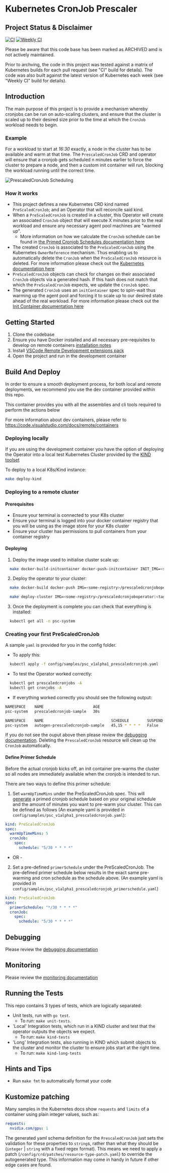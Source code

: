 # Kubernetes CronJob Prescaler

## Project Status & Disclaimer

[![CI](https://github.com/microsoft/k8s-cronjob-prescaler/workflows/CI/badge.svg)](https://github.com/microsoft/k8s-cronjob-prescaler/actions?query=workflow%3ACI) 
[![Weekly CI](https://github.com/microsoft/k8s-cronjob-prescaler/workflows/Weekly%20CI/badge.svg)](https://github.com/microsoft/k8s-cronjob-prescaler/actions?query=workflow%3A%22Weekly+CI%22)

Please be aware that this code base has been marked as ARCHIVED amd is not actively maintained.

Prior to archving, the code in this project was tested against a matrix of Kubernetes builds for each pull request (see "CI" build for details). The code was also built against the latest version of Kubernetes each week (see "Weekly CI" build for details).

## Introduction

The main purpose of this project is to provide a mechanism whereby cronjobs can be run on auto-scaling clusters, and ensure that the cluster is scaled up to their desired size prior to the time at which the `CronJob` workload needs to begin.

### Example

For a workload to start at *16:30* exactly, a node in the cluster has to be available and warm at that time. The `PrescaledCronJob` CRD and operator will ensure that a cronjob gets scheduled n minutes earlier to force the cluster to prepare a node, and then a custom init container will run, blocking the workload running until the correct time.

![PrescaledCronJob Scheduling](docs/prescaledcron.png)

### How it works

- This project defines a new Kubernetes CRD kind named `PreScaledCronJob`; and an Operator that will reconcile said kind.
- When a `PreScaledCronJob` is created in a cluster, this Operator will create an associated `CronJob` object that will execute X minutes prior to the real workload and ensure any necessary agent pool machines are "warmed up".
  - More information on how we calculate the `CronJob` schedule can be found in [the Primed Cronjob Schedules
 documentation here](docs/cronjobs.md)
- The created `CronJob` is associated to the `PreScaledCronJob` using the Kubernetes `OwnerReference` mechanism. Thus enabling us to automatically delete the `CronJob` when the `PreScaledCronJob` resource is deleted. For more information please check out the [Kubernetes documentation here](https://kubernetes.io/docs/concepts/workloads/controllers/garbage-collection/#owners-and-dependents)
- `PreScaledCronJob` objects can check for changes on their associated `CronJob` objects via a generated hash. If this hash does not match that which the `PreScaledCronJob` expects, we update the `CronJob` spec.
- The generated `CronJob` uses an `initContainer` spec to spin-wait thus warming up the agent pool and forcing it to scale up to our desired state ahead of the real workload. For more information please check out the [Init Container documentation here](https://kubernetes.io/docs/concepts/workloads/pods/init-containers/)

## Getting Started

1. Clone the codebase
2. Ensure you have Docker installed and all necessary pre-requisites to develop on remote containers [installation notes](https://code.visualstudio.com/docs/remote/containers#_installation)
3. Install [VSCode Remote Development extensions pack](https://aka.ms/vscode-remote/download/extension)
4. Open the project and run in the development container

## Build And Deploy

In order to ensure a smooth deployment process, for both local and remote deployments, we recommend you use the dev container provided within this repo.

This container provides you with all the assemblies and cli tools required to perform the actions below

For more information about dev containers, please refer to <https://code.visualstudio.com/docs/remote/containers>

### Deploying locally

If you are using the development container you have the option of deploying the Operator into a local test Kubernetes Cluster provided by the [KIND toolset](https://github.com/kubernetes-sigs/kind)

To deploy to a local K8s/Kind instance:

  ```bash
  make deploy-kind
  ```

### Deploying to a remote cluster

#### Prerequisites

- Ensure your terminal is connected to your K8s cluster
- Ensure your terminal is logged into your docker container registry that you will be using as the image store for your K8s cluster
- Ensure your cluster has permissions to pull containers from your container registry

#### Deploying

1. Deploy the image used to initialise cluster scale up:

``` bash
  make docker-build-initcontainer docker-push-initcontainer INIT_IMG=<some-registry>/initcontainer:<tag>
```

2. Deploy the operator to your cluster:

  ``` bash
    make docker-build docker-push IMG=<some-registry>/prescaledcronjoboperator:<tag> INIT_IMG=<some-registry>/initcontainer:<tag>

    make deploy-cluster IMG=<some-registry>/prescaledcronjoboperator:<tag> INIT_IMG=<some-registry>/initcontainer:<tag>
  ```

3. Once the deployment is complete you can check that everything is installed:

``` bash
  kubectl get all -n psc-system
```

### Creating your first PreScaledCronJob

A sample `yaml` is provided for you in the config folder.

- To apply this:

``` bash
  kubectl apply -f config/samples/psc_v1alpha1_prescaledcronjob.yaml
```

- To test the Operator worked correctly:

``` bash
  kubectl get prescaledcronjobs -A
  kubectl get cronjobs -A
```

- If everything worked correctly you should see the following output:

``` bash
NAMESPACE    NAME                      AGE
psc-system   prescaledcronjob-sample   30s

NAMESPACE    NAME                              SCHEDULE        SUSPEND   ACTIVE   LAST SCHEDULE   AGE
psc-system   autogen-prescaledcronjob-sample   45,15 * * * *   False     0        <none>          39s
```

If you do not see the ouput above then please review the [debugging documentation](docs/debugging.md). Deleting the `PrescaledCronJob` resource will clean up the `CronJob` automatically.

#### Define Primer Schedule

Before the actual cronjob kicks off, an init container pre-warms the cluster so all nodes are immediately available when the cronjob is intended to run.

There are two ways to define this primer schedule:

1. Set `warmUpTimeMins` under the PreScaledCronJob spec. This will [generate](docs/cronjobs.md) a primed cronjob schedule based on your original schedule and the amount of minutes you want to pre-warm your cluster. This can be defined as follows (An example yaml is provided in `config/samples/psc_v1alpha1_prescaledcronjob.yaml`):

``` yaml
kind: PreScaledCronJob
spec:
  warmUpTimeMins: 5
  cronJob:
    spec:
      schedule: "5/30 * * * *"
```

- OR -

2. Set a pre-defined `primerSchedule` under the PreScaledCronJob. The pre-defined primer schedule below results in the exact same pre-warming and cron schedule as the schedule above. (An example yaml is provided in `config/samples/psc_v1alpha1_prescaledcronjob_primerschedule.yaml`)

``` yaml
kind: PreScaledCronJob
spec:
  primerSchedule: "*/30 * * * *"
  cronJob:
    spec:
      schedule: "5/30 * * * *"
```

## Debugging

Please review the [debugging documentation](docs/debugging.md)

## Monitoring

Please review the [monitoring documentation](docs/monitoring.md)

## Running the Tests

This repo contains 3 types of tests, which are logically separated:

- Unit tests, run with `go test`.
  - To run: `make unit-tests`.
- 'Local' Integration tests, which run in a KIND cluster and test that the operator outputs the objects we expect.
  - To run: `make kind-tests`
- 'Long' Integration tests, also running in KIND which submit objects to the cluster and monitor the cluster to ensure jobs start at the right time.
  - To run: `make kind-long-tests`


## Hints and Tips

- Run `make fmt` to automatically format your code

## Kustomize patching

Many samples in the Kubernetes docs show `requests` and `limits` of a container using plain integer values, such as:

```yaml
requests:
  nvidia.com/gpu: 1
```

The generated yaml schema definition for the `PrescaledCronJob` just sets the validation for these properties to `string`s, rather than what they should be (`integer` | `string` with a fixed regex format). This means we need to apply a patch (`/config/crd/patches/resource-type-patch.yaml`) to override the autogenerated type. This information may come in handy in future if other edge cases are found.

